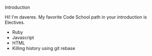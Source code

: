 Introduction

Hi! I'm daveres. My favorite Code School path in your introduction is Electives.

* Ruby
* Javascript
* HTML
* Killing history using git rebase